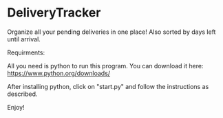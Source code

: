 # DeliveryTracker
Organize all your pending deliveries in one place! Also sorted by days left until arrival.

Requirments:

All you need is python to run this program. You can download it here:
https://www.python.org/downloads/

After installing python, click on "start.py" and follow the instructions as described.

Enjoy!
